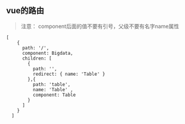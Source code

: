 ## vue的路由

> 注意： component后面的值不要有引号，父级不要有名字name属性

```
[
    {
      path: '/',
      component: Bigdata,
      children: [
        {
          path: '',
          redirect: { name: 'Table' }
        },{
          path: 'table',
          name: 'Table' ,
          component: Table
        }
      ]
    }
  ]

```